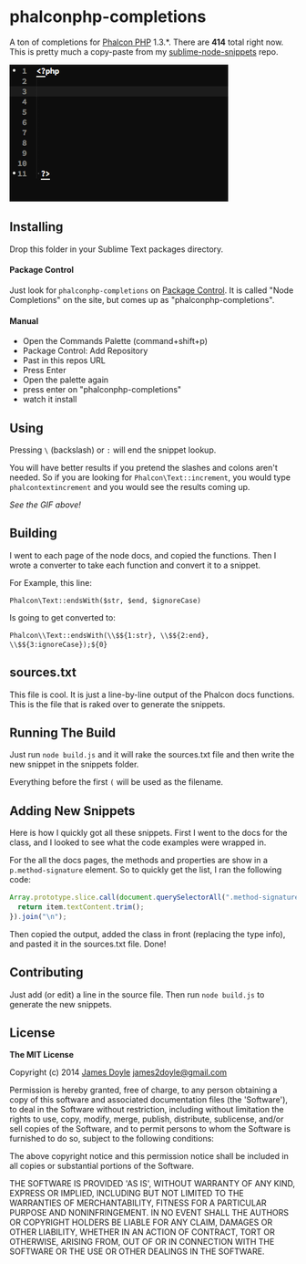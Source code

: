 phalconphp-completions
======================

A ton of completions for [Phalcon PHP](http://phalconphp.com/en/) 1.3.\*. There are **414** total right now. This is pretty much a copy-paste from my [sublime-node-snippets](https://github.com/james2doyle/sublime-node-snippets) repo.

![testing example](https://raw.githubusercontent.com/james2doyle/phalconphp-completions/master/testing.gif)

## Installing

Drop this folder in your Sublime Text packages directory.

#### Package Control

Just look for `phalconphp-completions` on [Package Control](https://sublime.wbond.net/packages/Node%20Completions). It is called "Node Completions" on the site, but comes up as "phalconphp-completions".

#### Manual

* Open the Commands Palette (command+shift+p)
* Package Control: Add Repository
* Past in this repos URL
* Press Enter
* Open the palette again
* press enter on "phalconphp-completions"
* watch it install

## Using

Pressing `\` (backslash) or `:` will end the snippet lookup.

You will have better results if you pretend the slashes and colons aren't needed. So if you are looking for `Phalcon\Text::increment`, you would type `phalcontextincrement` and you would see the results coming up.

*See the GIF above!*

## Building

I went to each page of the node docs, and copied the functions. Then I wrote a converter to take each function and convert it to a snippet.

For Example, this line:

```
Phalcon\Text::endsWith($str, $end, $ignoreCase)
```

Is going to get converted to:

```
Phalcon\\Text::endsWith(\\$${1:str}, \\$${2:end}, \\$${3:ignoreCase});${0}
```

## sources.txt

This file is cool. It is just a line-by-line output of the Phalcon docs functions. This is the file that is raked over to generate the snippets.

## Running The Build

Just run `node build.js` and it will rake the sources.txt file and then write the new snippet in the snippets folder.

Everything before the first `(` will be used as the filename.

## Adding New Snippets

Here is how I quickly got all these snippets. First I went to the docs for the class, and I looked to see what the code examples were wrapped in.

For the all the docs pages, the methods and properties are show in a `p.method-signature` element. So to quickly get the list, I ran the following code:

```javascript
Array.prototype.slice.call(document.querySelectorAll(".method-signature"), 0).map(function(item){
  return item.textContent.trim();
}).join("\n");
```

Then copied the output, added the class in front (replacing the type info), and pasted it in the sources.txt file. Done!

## Contributing

Just add (or edit) a line in the source file. Then run `node build.js` to generate the new snippets.

## License

**The MIT License**

Copyright (c) 2014 [James Doyle](http://twitter.com/james2doyle) james2doyle@gmail.com

Permission is hereby granted, free of charge, to any person obtaining
a copy of this software and associated documentation files (the
'Software'), to deal in the Software without restriction, including
without limitation the rights to use, copy, modify, merge, publish,
distribute, sublicense, and/or sell copies of the Software, and to
permit persons to whom the Software is furnished to do so, subject to
the following conditions:

The above copyright notice and this permission notice shall be
included in all copies or substantial portions of the Software.

THE SOFTWARE IS PROVIDED 'AS IS', WITHOUT WARRANTY OF ANY KIND,
EXPRESS OR IMPLIED, INCLUDING BUT NOT LIMITED TO THE WARRANTIES OF
MERCHANTABILITY, FITNESS FOR A PARTICULAR PURPOSE AND NONINFRINGEMENT.
IN NO EVENT SHALL THE AUTHORS OR COPYRIGHT HOLDERS BE LIABLE FOR ANY
CLAIM, DAMAGES OR OTHER LIABILITY, WHETHER IN AN ACTION OF CONTRACT,
TORT OR OTHERWISE, ARISING FROM, OUT OF OR IN CONNECTION WITH THE
SOFTWARE OR THE USE OR OTHER DEALINGS IN THE SOFTWARE.
